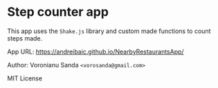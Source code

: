 # Step counter app
This app uses the `Shake.js` library and custom made functions to count steps made.

App URL: https://andreibaic.github.io/NearbyRestaurantsApp/


Author: 
Voronianu Sanda `<vorosanda@gmail.com>`

MIT License